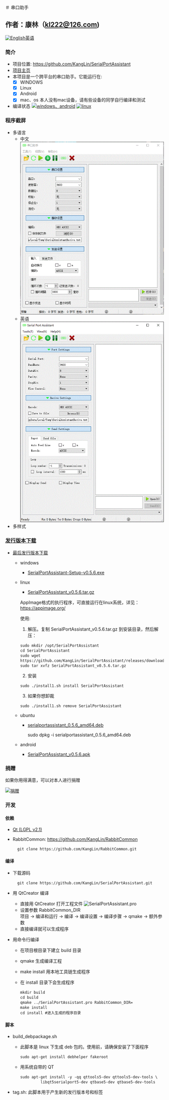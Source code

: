 ＃ 串口助手

作者：康林（kl222@126.com)
--------

[<img src="App/Resource/png/English.png" alt="English" title="English" width="16" height="16" />英语](README.md)

### 简介
- 项目位置: https://github.com/KangLin/SerialPortAssistant
- [项目主页](http://kanglin.github.io/SerialPortAssistant)
- 本项目是一个跨平台的串口助手。它能运行在:
  - [x] WINDOWS
  - [x] Linux
  - [x] Android
  - [x] mac、os  本人没有mac设备，请有些设备的同学自行编译和测试
- 编译状态
[![windows、android](https://ci.appveyor.com/api/projects/status/y77e828ysqc79r9o?svg=true)](https://ci.appveyor.com/project/KangLin/serialportassistant)
[![linux](https://travis-ci.org/KangLin/SerialPortAssistant.svg?branch=master)](https://travis-ci.org/KangLin/SerialPortAssistant)

### 程序截屏

- 多语言
  * 中文  
    ![中文](Docs/ui-zh.jpg "中文")
  * 英语  
    ![英文](Docs/ui-en.jpg "英文")
- 多样式


### [发行版本下载](https://github.com/KangLin/SerialPortAssistant/releases)

- [最后发行版本下载](https://github.com/KangLin/SerialPortAssistant/releases/latest)
  - windows
    + [SerialPortAssistant-Setup-v0.5.6.exe](https://github.com/KangLin/SerialPortAssistant/releases/download/v0.5.6/SerialPortAssistant-Setup-v0.5.6.exe)
  - linux
    + [SerialPortAssistant_v0.5.6.tar.gz](https://github.com/KangLin/SerialPortAssistant/releases/download/v0.5.6/SerialPortAssistant_v0.5.6.tar.gz)

    AppImage格式的执行程序，可直接运行在linux系统，详见：https://appimage.org/

    使用:    
       1. 解压。复制 SerialPortAssistant_v0.5.6.tar.gz 到安装目录，然后解压：
    
        sudo mkdir /opt/SerialPortAssistant
        cd SerialPortAssistant
        sudo wget https://github.com/KangLin/SerialPortAssistant/releases/download/v0.5.6/SerialPortAssistant_v0.5.6.tar.gz
        sudo tar xvfz SerialPortAssistant_v0.5.6.tar.gz
    
       2. 安装
    
        sudo ./install1.sh install SerialPortAssistant
    
       3. 如果你想卸裁
    
        sudo ./install1.sh remove SerialPortAssistant

  - ubuntu
    + [serialportassistant_0.5.6_amd64.deb](https://github.com/KangLin/SerialPortAssistant/releases/download/v0.5.6/serialportassistant_0.5.6_amd64.deb)

        sudo dpkg -i serialportassistant_0.5.6_amd64.deb

  - android
    + [SerialPortAssistant_v0.5.6.apk](https://github.com/KangLin/SerialPortAssistant/releases/download/v0.5.6/SerialPortAssistant_v0.5.6.apk)

### 捐赠  
如果你用得满意，可以对本人进行捐赠  

[![捐赠](https://gitee.com/kl222/RabbitCommon/raw/master/Src/Resource/image/Contribute.png "捐赠")](https://gitee.com/kl222/RabbitCommon/raw/master/Src/Resource/image/Contribute.png "捐赠")

### 开发  
#### 依赖

- [Qt (LGPL v2.1)](http://qt.io/)
- RabbitCommon: https://github.com/KangLin/RabbitCommon
  
        git clone https://github.com/KangLin/RabbitCommon.git
 
#### 编译  

- 下载源码

        git clone https://github.com/KangLin/SerialPortAssistant.git

- 用 QtCreator 编译
  * 直接用 QtCreator 打开工程文件 ![SerialPortAssistant.pro](SerialPortAssistant.pro) 
  * 设置参数 RabbitCommon_DIR  
      项目 -> 编译和运行 -> 编译 -> 编译设置 -> 编译步骤 -> qmake -> 额外参数
  * 直接编译就可以生成程序
- 用命令行编译
  * 在项目根目录下建立 build 目录
  * qmake 生成编译工程
  * make install 用本地工具链生成程序
  * 在 install 目录下会生成程序

        mkdir build
        cd build
        qmake ../SerialPortAssistant.pro RabbitCommon_DIR=
        make install
        cd install #进入生成的程序目录

#### 脚本  

- build_debpackage.sh
  + 此脚本是 linux 下生成 deb 包的。使用前，请确保安装了下面程序

        sudo apt-get install debhelper fakeroot

  + 用系统自带的 QT

        sudo apt-get install -y -qq qttools5-dev qttools5-dev-tools \
                 libqt5serialport5-dev qtbase5-dev qtbase5-dev-tools

- tag.sh: 此脚本用于产生新的发行版本号和标签
